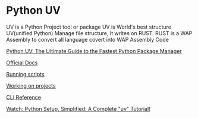 # Python UV

UV is a Python Project tool or package 
UV is World's best structure
UV(unified Python) Manage file structure, It writes on RUST.
RUST is a WAP Assembly to convert all language covert into WAP Assembly Code

[Python UV: The Ultimate Guide to the Fastest Python Package Manager](https://www.datacamp.com/tutorial/python-uv)

[Official Docs](https://docs.astral.sh/uv/)

[Running scripts](https://docs.astral.sh/uv/guides/scripts/)

[Working on projects](https://docs.astral.sh/uv/guides/projects/)

[CLI Reference](https://docs.astral.sh/uv/reference/cli/)

[Watch: Python Setup, Simplified: A Complete "uv" Tutorial!](https://www.youtube.com/watch?v=-J5SnWR4UXw)




    



